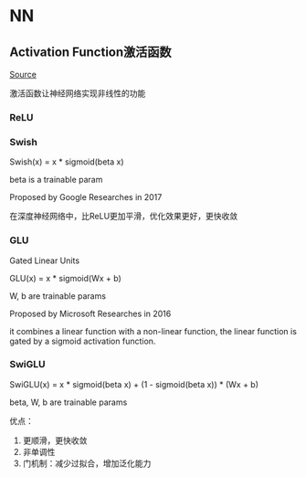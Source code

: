 # NN

## Activation Function激活函数

[Source](https://www.ai-contentlab.com/2023/03/swishglu-activation-function.html)

激活函数让神经网络实现非线性的功能

### ReLU

### Swish

Swish(x) = x * sigmoid(beta x)

beta is a trainable param

Proposed by Google Researches in 2017

在深度神经网络中，比ReLU更加平滑，优化效果更好，更快收敛

### GLU

Gated Linear Units

GLU(x) = x * sigmoid(Wx + b)

W, b are trainable params

Proposed by Microsoft Researches in 2016

it combines a linear function with a non-linear function, the linear function is gated by a sigmoid activation function.

### SwiGLU

SwiGLU(x) = x \* sigmoid(beta x) + (1 - sigmoid(beta x)) \* (Wx + b)

beta, W, b are trainable params

优点：

1. 更顺滑，更快收敛
2. 非单调性
3. 门机制：减少过拟合，增加泛化能力
